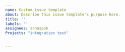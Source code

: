 ```yaml
---
name: Custom issue template
about: Describe this issue template's purpose here.
title: ''
labels: ''
assignees: sahaspok
Projects: "integration test"


---
```



